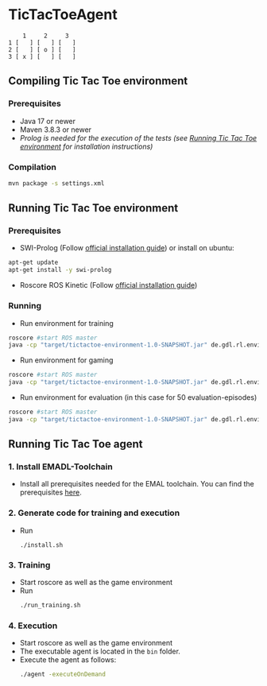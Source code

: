 # TicTacToeAgent
```
    1     2     3 
1 [   ] [   ] [   ] 
2 [   ] [ o ] [   ] 
3 [ x ] [   ] [   ] 
````
## Compiling Tic Tac Toe environment
### Prerequisites
- Java 17 or newer
- Maven 3.8.3 or newer
- *Prolog is needed for the execution of the tests (see [Running Tic Tac Toe environment](#running-tic-tac-toe-environment) for installation instructions)* 
### Compilation
```bash
mvn package -s settings.xml
```

## Running Tic Tac Toe environment
###  Prerequisites
- SWI-Prolog (Follow [official installation guide](https://www.swi-prolog.org/build/unix.html)) or install on ubuntu:
```bash
apt-get update
apt-get install -y swi-prolog
```
- Roscore
ROS Kinetic (Follow [official installation guide](http://wiki.ros.org/Installation/Ubuntu))

### Running 
- Run environment for training
```bash
roscore #start ROS master
java -cp "target/tictactoe-environment-1.0-SNAPSHOT.jar" de.gdl.rl.environment.games.tictactoe.TicTacToeEnv --training
```
- Run environment for gaming
```bash
roscore #start ROS master
java -cp "target/tictactoe-environment-1.0-SNAPSHOT.jar" de.gdl.rl.environment.games.tictactoe.TicTacToeEnv --gaming
```
- Run environment for evaluation (in this case for 50 evaluation-episodes)
```bash
roscore #start ROS master
java -cp "target/tictactoe-environment-1.0-SNAPSHOT.jar" de.gdl.rl.environment.games.tictactoe.TicTacToeEnv --evaluation 50
```
## Running Tic Tac Toe agent
### 1. Install EMADL-Toolchain
  - Install all prerequisites needed for the EMAL toolchain. You can find the prerequisites [here](doc/EMADL_SETUP.md).
### 2. Generate code for training and execution
  - Run 
    ```
    ./install.sh
    ```
### 3. Training
  - Start roscore as well as the game environment
  - Run 
    ```bash
    ./run_training.sh
    ```
### 4. Execution
  - Start roscore as well as the game environment
  - The executable agent is located in the ```bin``` folder. 
  - Execute the agent as follows:
    ```bash
    ./agent -executeOnDemand
    ```
